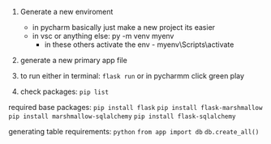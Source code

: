 1. Generate a new enviroment
     - in pycharm basically just make a new project its easier
     - in vsc or anything else: py -m venv myenv
         - in these others activate the env - myenv\Scripts\activate

2. generate a new primary app file 

3. to run either in terminal: ```flask run``` or in pycharmm click green play

4. check packages: ```pip list```

required base packages:
```pip install flask```
```pip install flask-marshmallow```
```pip install marshmallow-sqlalchemy```
```pip install flask-sqlalchemy ```


generating table requirements:
```python```
```from app import db```
```db.create_all()```
